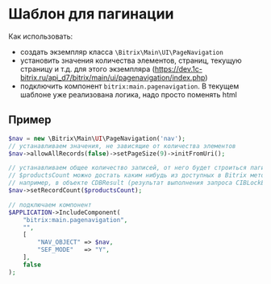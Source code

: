 # Шаблон для пагинации

Как использовать:

- создать экземпляр класса ```\Bitrix\Main\UI\PageNavigation```
- установить значения количества элементов, страниц, текущую страницу и т.д. для этого экземпляра (https://dev.1c-bitrix.ru/api_d7/bitrix/main/ui/pagenavigation/index.php)
- подключить компонент ```bitrix:main.pagenavigation```. В текущем шаблоне уже реализована логика, надо просто поменять html

## Пример

```php
$nav = new \Bitrix\Main\UI\PageNavigation('nav');
// устанавливаем значения, не зависящие от количества элементов
$nav->allowAllRecords(false)->setPageSize(9)->initFromUri();

// устанавливаем общее количество записей, от него будет строиться пагинация
// $productsCount можно достать каким нибудь из доступных в Bitrix методом.
// например, в объекте CDBResult (результат выполнения запроса CIBLockElement::GetList) есть переменная NavRecordCount
$nav->setRecordCount($productsCount);

// подключаем компонент
$APPLICATION->IncludeComponent(
	"bitrix:main.pagenavigation",
	"",
	[
		"NAV_OBJECT" => $nav,
		"SEF_MODE"   => "Y",
	],
	false
);
```